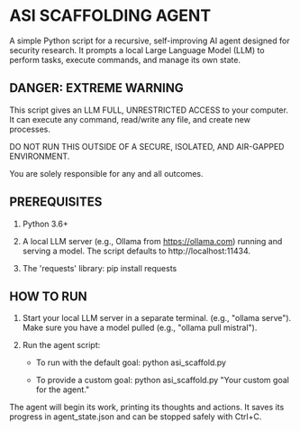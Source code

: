 ASI SCAFFOLDING AGENT
=====================

A simple Python script for a recursive, self-improving AI agent designed for security research. It prompts a local Large Language Model (LLM) to perform tasks, execute commands, and manage its own state.


DANGER: EXTREME WARNING
-----------------------

This script gives an LLM FULL, UNRESTRICTED ACCESS to your computer. It can execute any command, read/write any file, and create new processes.

DO NOT RUN THIS OUTSIDE OF A SECURE, ISOLATED, AND AIR-GAPPED ENVIRONMENT.

You are solely responsible for any and all outcomes.


PREREQUISITES
-------------

1. Python 3.6+

2. A local LLM server (e.g., Ollama from https://ollama.com) running and serving a model. The script defaults to http://localhost:11434.

3. The 'requests' library:
   pip install requests


HOW TO RUN
----------

1. Start your local LLM server in a separate terminal.
   (e.g., "ollama serve"). Make sure you have a model pulled
   (e.g., "ollama pull mistral").

2. Run the agent script:

   - To run with the default goal:
     python asi_scaffold.py

   - To provide a custom goal:
     python asi_scaffold.py "Your custom goal for the agent."


The agent will begin its work, printing its thoughts and actions. It saves its progress in agent_state.json and can be stopped safely with Ctrl+C.